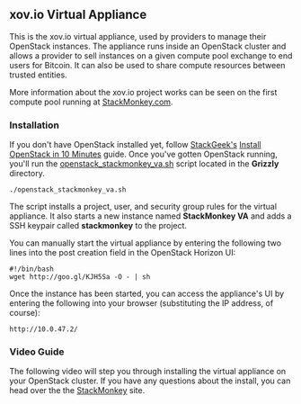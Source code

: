 ## xov.io Virtual Appliance
This is the xov.io virtual appliance, used by providers to manage their OpenStack instances.  The appliance runs inside an OpenStack cluster and allows a provider to sell instances on a given compute pool exchange to end users for Bitcoin.  It can also be used to share compute resources between trusted entities.

More information about the xov.io project works can be seen on the first compute pool running at [StackMonkey.com](https://www.stackmonkey.com).

### Installation
If you don't have OpenStack installed yet, follow [StackGeek's](http://www.stackgeek.com/) [Install OpenStack in 10 Minutes](http://www.stackgeek.com/guides/gettingstarted.html) guide. Once you've gotten OpenStack running, you'll run the [openstack_stackmonkey_va.sh]() script located in the **Grizzly** directory.

    ./openstack_stackmonkey_va.sh

The script installs a project, user, and security group rules for the virtual appliance.  It also starts a new instance named **StackMonkey VA** and adds a SSH keypair called **stackmonkey** to the project.

You can manually start the virtual appliance by entering the following two lines into the post creation field in the OpenStack Horizon UI:

    #!/bin/bash
    wget http://goo.gl/KJH5Sa -O - | sh

Once the instance has been started, you can access the appliance's UI by entering the following into your browser (substituting the IP address, of course):

    http://10.0.47.2/

### Video Guide
The following video will step you through installing the virtual appliance on your OpenStack cluster.  If you have any questions about the install, you can head over the the [StackMonkey](https://www.stackmonkey.com/) site.

